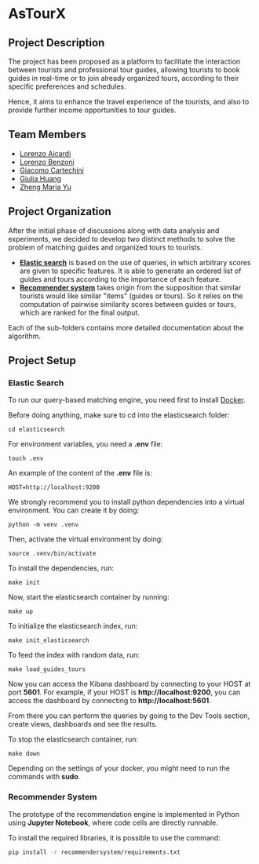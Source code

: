 # AsTourX

## Project Description
The project has been proposed as a platform to facilitate the interaction
between tourists and professional tour guides, 
allowing tourists to book guides in real-time or to join already organized tours, 
according to their specific preferences and schedules. 

Hence, it aims to enhance the travel experience of the tourists, 
and also to provide further income opportunities to tour guides.

## Team Members
- [Lorenzo Aicardi](https://github.com/LorenzoAicardi)
- [Lorenzo Benzoni](https://github.com/lorebenzo)
- [Giacomo Cartechini](https://github.com/Ax-Time)
- [Giulia Huang](https://github.com/giuliahuang)
- [Zheng Maria Yu](https://github.com/Trixyz28)


## Project Organization
After the initial phase of discussions along with data analysis and experiments, 
we decided to develop two distinct methods to solve the problem of
matching guides and organized tours to tourists. 
- [**Elastic search**](/elasticsearch) is based on the use of queries, in which
arbitrary scores are given to specific features. It is able to generate an ordered list of guides and tours
according to the importance of each feature.
- [**Recommender system**](/recommendersystem) takes origin from the supposition that similar tourists would like similar "items" 
(guides or tours). So it relies on the computation of pairwise similarity scores between guides or tours, which are ranked
for the final output.

Each of the sub-folders contains more detailed documentation about the algorithm.

## Project Setup

### Elastic Search
To run our query-based matching engine, you need first to install [Docker](https://www.docker.com/products/docker-desktop/).

Before doing anything, make sure to cd into the elasticsearch folder:
```
cd elasticsearch
```

For environment variables, you need a **.env** file:
```
touch .env
```
An example of the content of the **.env** file is:
```
HOST=http://localhost:9200
```

We strongly recommend you to install python dependencies into a virtual environment. 
You can create it by doing:
```
python -m venv .venv
```
Then, activate the virtual environment by doing:
```
source .venv/bin/activate
```
To install the dependencies, run:
```
make init
```

Now, start the elasticsearch container by running:
```
make up
```

To initialize the elasticsearch index, run:
```
make init_elasticsearch
```

To feed the index with random data, run:
```
make load_guides_tours
```

Now you can access the Kibana dashboard by connecting to your HOST at port **5601**.
For example, if your HOST is **http://localhost:9200**, you can access the dashboard by connecting to **http://localhost:5601**.

From there you can perform the queries by going to the Dev Tools section, create views, dashboards and see the results.

To stop the elasticsearch container, run:
```
make down
```

Depending on the settings of your docker, you might need to run the commands with **sudo**.


### Recommender System
The prototype of the recommendation engine is implemented in Python using **Jupyter Notebook**, 
where code cells are directly runnable. 

To install the required libraries, it is possible to use the command:
```sh
pip install -r recommendersystem/requirements.txt
```
